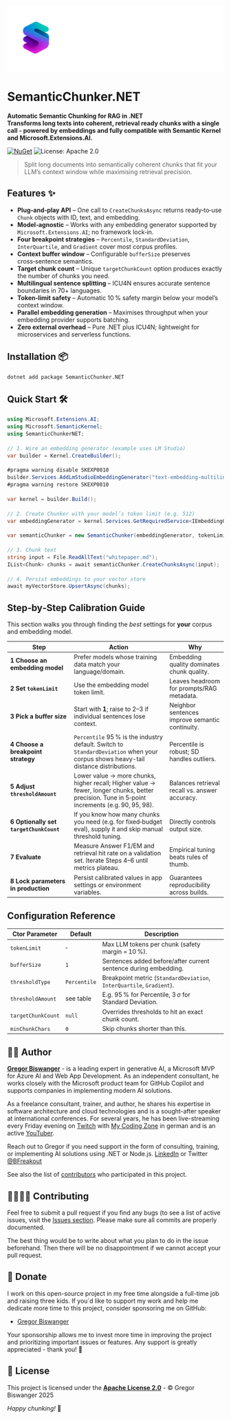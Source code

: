 [![SemanticChunker.NET Logo](https://github.com/GregorBiswanger/SemanticChunker.NET/raw/main/assets/semantic-chunker-net-logo-transparent.png)](https://github.com/GregorBiswanger/SemanticChunker.NET)  

# SemanticChunker.NET

**Automatic Semantic Chunking for RAG in .NET  
Transforms long texts into coherent, retrieval ready chunks with a single call - powered by embeddings and fully compatible with Semantic Kernel and Microsoft.Extensions.AI.**

[![NuGet](https://img.shields.io/nuget/v/SemanticChunker.NET?style=flat-square)](https://www.nuget.org/packages/SemanticChunker.NET/)
![License: Apache 2.0](https://img.shields.io/badge/License-Apache_2.0-blue.svg)

> Split long documents into semantically coherent chunks that fit your LLM’s context window while maximising retrieval precision.

## Features ✨

- **Plug‑and‑play API** – One call to `CreateChunksAsync` returns ready‑to‑use `Chunk` objects with ID, text, and embedding.
- **Model‑agnostic** – Works with any embedding generator supported by `Microsoft.Extensions.AI`; no framework lock‑in.
- **Four breakpoint strategies** – `Percentile`, `StandardDeviation`, `InterQuartile`, and `Gradient` cover most corpus profiles.
- **Context buffer window** – Configurable `bufferSize` preserves cross‑sentence semantics.
- **Target chunk count** – Unique `targetChunkCount` option produces exactly the number of chunks you need.
- **Multilingual sentence splitting** – ICU4N ensures accurate sentence boundaries in 70+ languages.
- **Token‑limit safety** – Automatic 10 % safety margin below your model’s context window.
- **Parallel embedding generation** – Maximises throughput when your embedding provider supports batching.
- **Zero external overhead** – Pure .NET plus ICU4N; lightweight for microservices and serverless functions.

## Installation 📦

```bash
dotnet add package SemanticChunker.NET
````

## Quick Start 🛠️

```csharp
using Microsoft.Extensions.AI;
using Microsoft.SemanticKernel;
using SemanticChunkerNET;

// 1. Wire an embedding generator (example uses LM Studio)
var builder = Kernel.CreateBuilder();

#pragma warning disable SKEXP0010
builder.Services.AddLmStudioEmbeddingGenerator("text-embedding-multilingual-e5-base");
#pragma warning restore SKEXP0010

var kernel = builder.Build();

// 2. Create Chunker with your model’s token limit (e.g. 512)
var embeddingGenerator = kernel.Services.GetRequiredService<IEmbeddingGenerator<string, Embedding<float>>>();

var semanticChunker = new SemanticChunker(embeddingGenerator, tokenLimit: 512);

// 3. Chunk text
string input = File.ReadAllText("whitepaper.md");
IList<Chunk> chunks = await semanticChunker.CreateChunksAsync(input);

// 4. Persist embeddings to your vector store
await myVectorStore.UpsertAsync(chunks);
```

## Step‑by‑Step Calibration Guide

This section walks you through finding the *best* settings for **your** corpus and embedding model.

| Step                                    | Action                                                                                                                                            | Why                                                                        |
| --------------------------------------- | ------------------------------------------------------------------------------------------------------------------------------------------------- | -------------------------------------------------------------------------- |
| **1 Choose an embedding model**         | Prefer models whose training data match your language/domain. | Embedding quality dominates chunk quality.                    |
| **2 Set `tokenLimit`**                  | Use the embedding model token limit.                                                                        | Leaves headroom for prompts/RAG metadata.            |
| **3 Pick a buffer size**                | Start with **1**; raise to 2–3 if individual sentences lose context.                                                                              | Neighbor sentences improve semantic continuity.               |
| **4 Choose a breakpoint strategy**      | `Percentile` 95 % is the industry default. Switch to `StandardDeviation` when your corpus shows heavy-tail distance distributions.                | Percentile is robust; SD handles outliers.          |
| **5 Adjust `thresholdAmount`**          | Lower value → more chunks, higher recall; Higher value → fewer, longer chunks, better precision. Tune in 5‑point increments (e.g. 90, 95, 98).    | Balances retrieval recall vs. answer accuracy.                |
| **6 Optionally set `targetChunkCount`** | If you know how many chunks you need (e.g. for fixed‑budget eval), supply it and skip manual threshold tuning.                                    | Directly controls output size.                                             |
| **7 Evaluate**                          | Measure Answer F1/EM and retrieval hit rate on a validation set. Iterate Steps 4–6 until metrics plateau.                                         | Empirical tuning beats rules of thumb.  |
| **8 Lock parameters in production**     | Persist calibrated values in app settings or environment variables.                                                                               | Guarantees reproducibility across builds.                                  |

## Configuration Reference

| Ctor Parameter     | Default      | Description                                                           |
| ------------------ | ------------ | --------------------------------------------------------------------- |
| `tokenLimit`       | *‑*          | Max LLM tokens per chunk (safety margin = 10 %).                      |
| `bufferSize`       | `1`          | Sentences added before/after current sentence during embedding.       |
| `thresholdType`    | `Percentile` | Breakpoint metric (`StandardDeviation`, `InterQuartile`, `Gradient`). |
| `thresholdAmount`  | see table    | E.g. 95 % for Percentile, 3 σ for Standard Deviation.                 |
| `targetChunkCount` | `null`       | Overrides thresholds to hit an exact chunk count.                     |
| `minChunkChars`    | `0`          | Skip chunks shorter than this.                                        |

## 👨‍💻 Author

**[Gregor Biswanger](https://github.com/GregorBiswanger)** - is a leading expert in generative AI, a Microsoft MVP for Azure AI and Web App Development. As an independent consultant, he works closely with the Microsoft product team for GitHub Copilot and supports companies in implementing modern AI solutions.

 As a freelance consultant, trainer, and author, he shares his expertise in software architecture and cloud technologies and is a sought-after speaker at international conferences. For several years, he has been live-streaming every Friday evening on [Twitch](https://twitch.tv/GregorBiswanger) with [My Coding Zone](https://www.my-coding-zone.de) in german and is an active [YouTuber](https://youtube.com/GregorBiswanger).

Reach out to Gregor if you need support in the form of consulting, training, or implementing AI solutions using .NET or Node.js. [LinkedIn](https://www.linkedin.com/in/gregor-biswanger-51342011/) or Twitter [@BFreakout](https://www.twitter.com/BFreakout)  

See also the list of [contributors](https://github.com/GregorBiswanger/SemanticChunker.NET/graphs/contributors) who participated in this project.

## 🙋‍♀️🙋‍♂ Contributing

Feel free to submit a pull request if you find any bugs (to see a list of active issues, visit the [Issues section](https://github.com/GregorBiswanger/SemanticChunker.NET/issues).
Please make sure all commits are properly documented.

The best thing would be to write about what you plan to do in the issue beforehand. Then there will be no disappointment if we cannot accept your pull request.

## 🙏 Donate

I work on this open-source project in my free time alongside a full-time job and raising three kids. If you`d like to support my work and help me dedicate more time to this project, consider sponsoring me on GitHub:  

- [Gregor Biswanger](https://github.com/sponsors/GregorBiswanger)  

Your sponsorship allows me to invest more time in improving the project and prioritizing important issues or features. Any support is greatly appreciated - thank you! 🍻  

## 📜 License

This project is licensed under the [**Apache License 2.0**](https://raw.githubusercontent.com/GregorBiswanger/SemanticChunker.NET/refs/heads/main/LICENSE.txt) - © Gregor Biswanger 2025

*Happy chunking!* 🧩
